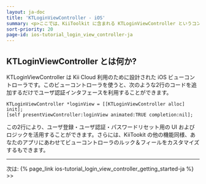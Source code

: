 ```yaml
---
layout: ja-doc
title: 'KTLoginViewController - iOS'
summary: <p>ここでは、KiiToolkit に含まれる KTLoginViewController というコンポーネントについて解説してきます。</p><p class="note center">KiiToolkit に関する詳細は<a href="http://blog.kii.com/?p=190">こちら</a>を確認してください。</p>
sort-priority: 20
page-id: ios-tutorial_login_view_controller-ja
---
```

## KTLoginViewController とは何か?
KTLoginViewController は Kii Cloud 利用のために設計された iOS ビューコントローラです。このビューコントローラを使うと、次のような2行のコードを追加するだけでユーザ認証インタフェースを利用することができます。

```objc
KTLoginViewController *loginView = [[KTLoginViewController alloc] init];
[self presentViewController:loginView animated:TRUE completion:nil];
```

この2行により、ユーザ登録・ユーザ認証・パスワードリセット用の UI およびロジックを活用することができます。さらには、KiiTookit の他の機能同様、あなたのアプリにあわせてビューコントローラのルック＆フィールをカスタマイズするもできます。

----

次は: {% page_link ios-tutorial_login_view_controller_getting_started-ja %} &gt;&gt;
